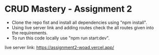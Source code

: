 <h1>CRUD Mastery - Assignment 2</h1>
<div>
    <ul>
        <li>
            Clone the repo fist and install all dependencies using "npm install".
        </li>
        <li>
            Using live server link and adding routes check the all routes given into the requirements. 
        </li>
        <li>
            To run this code locally use "npm run start:dev".  
        </li>
    </ul>
</div>

live server link: https://assignment2-woad.vercel.app/
